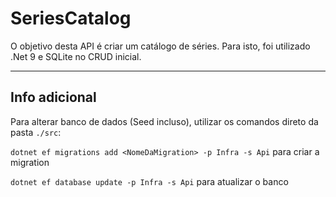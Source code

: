 # SeriesCatalog

O objetivo desta API é criar um catálogo de séries. Para isto, foi utilizado .Net 9 e SQLite no CRUD inicial.

---

## Info adicional

Para alterar banco de dados (Seed incluso), utilizar os comandos direto da pasta `./src`:

`dotnet ef migrations add <NomeDaMigration> -p Infra -s Api` para criar a migration

`dotnet ef database update -p Infra -s Api` para atualizar o banco
